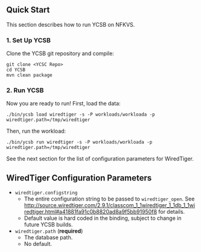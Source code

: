 <!-- LICENSE TODO
Copyright (c) 2012 YCSB contributors. All rights reserved.

Licensed under the Apache License, Version 2.0 (the "License"); you
may not use this file except in compliance with the License. You
may obtain a copy of the License at

http://www.apache.org/licenses/LICENSE-2.0

Unless required by applicable law or agreed to in writing, software
distributed under the License is distributed on an "AS IS" BASIS,
WITHOUT WARRANTIES OR CONDITIONS OF ANY KIND, either express or
implied. See the License for the specific language governing
permissions and limitations under the License. See accompanying
LICENSE file.
-->

## Quick Start

This section describes how to run YCSB on NFKVS. 

### 1. Set Up YCSB

Clone the YCSB git repository and compile:

    git clone <YCSC Repo>
    cd YCSB
    mvn clean package

### 2. Run YCSB
    
Now you are ready to run! First, load the data:

    ./bin/ycsb load wiredtiger -s -P workloads/workloada -p wiredtiger.path=/tmp/wiredtiger

Then, run the workload:

    ./bin/ycsb run wiredtiger -s -P workloads/workloada -p wiredtiger.path=/tmp/wiredtiger

See the next section for the list of configuration parameters for WiredTiger.

## WiredTiger Configuration Parameters

- `wiredtiger.configstring`
  - The entire configuration string to be passed to `wiredtiger_open`.  See http://source.wiredtiger.com/2.9.1/classcom_1_1wiredtiger_1_1db_1_1wiredtiger.html#a41881fa91c0b8820ad8a9f5bb91950f8 for details.
  - Default value is hard coded in the binding, subject to change in future YCSB builds.
- `wiredtiger.path` (**required**)
  - The database path.
  - No default.

